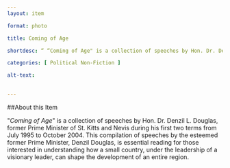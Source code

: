 ```yaml
--- 
layout: item 

format: photo 

title: Coming of Age

shortdesc: “ “Coming of Age" is a collection of speeches by Hon. Dr. Denzil L. Douglas, former Prime Minister of St. Kitts and Nevis, showcasing how visionary leadership can impact regional development."

categories: [ Political Non-Fiction ] 

alt-text:  

 
--- 
```


##About this Item 

"_Coming of Age_" is a collection of speeches by Hon. Dr. Denzil L. Douglas, former Prime Minister of St. Kitts and Nevis during his first two terms from July 1995 to October 2004. This compilation of speeches by the esteemed former Prime Minister, Denzil Douglas, is essential reading for those interested in understanding how a small country, under the leadership of a visionary leader, can shape the development of an entire region.
